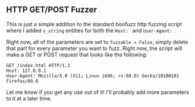 ## HTTP GET/POST Fuzzer

This is just a simple addition to the standard boofuzz http fuzzing script where I added `s_string` entities for both the `Host: ` and `User-Agent: `.

Right now, all of the parameters are set to `fuzzable = False`, simply delete that part for every parameter you want to fuzz. Right now, the script will make a GET or POST request that looks like the following:
```terminal_session
GET /index.html HTTP/1.1
Host: 127.0.0.1
User-Agent: Mozilla/5.0 (X11; Linux i686; rv:60.0) Gecko/20100101 Firefox/60.0
```

Let me know if you get any use out of it! I'll probably add more parameters to it at a later time. 
